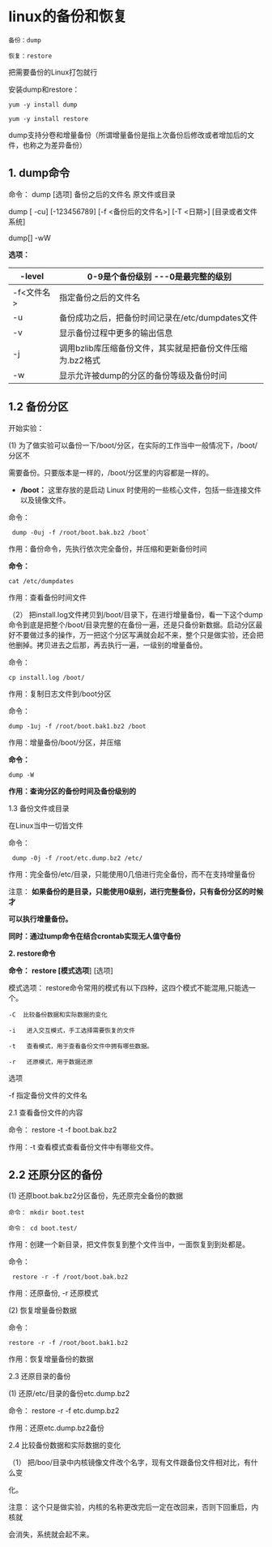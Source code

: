 # linux的备份和恢复

```
备份：dump

恢复：restore
```

把需要备份的Linux打包就行

安装dump和restore：

```
yum -y install dump

yum -y install restore
```

dump支持分卷和增量备份（所谓增量备份是指上次备份后修改或者增加后的文件，也称之为差异备份）



## **1. dump命令**

 

命令： dump [选项] 备份之后的文件名 原文件或目录

dump [ -cu] [-123456789] [-f <备份后的文件名>] [-T <日期>] [目录或者文件系统]

dump[] -wW

 

**选项：**

| -level     | 0-9是个备份级别 ---0是最完整的级别                        |
| ---------- | --------------------------------------------------------- |
| -f<文件名> | 指定备份之后的文件名                                      |
| -u         | 备份成功之后，把备份时间记录在/etc/dumpdates文件          |
| -v         | 显示备份过程中更多的输出信息                              |
| -j         | 调用bzlib库压缩备份文件，其实就是把备份文件压缩为.bz2格式 |
| -w         | 显示允许被dump的分区的备份等级及备份时间                  |

 

## 1.2 备份分区

开始实验：

(1) 为了做实验可以备份一下/boot/分区，在实际的工作当中一般情况下，/boot/分区不

需要备份。只要版本是一样的，/boot/分区里的内容都是一样的。

- **/boot：**
       这里存放的是启动 Linux 时使用的一些核心文件，包括一些连接文件以及镜像文件。

命令：

```
 dump -0uj -f /root/boot.bak.bz2 /boot`
```

作用：备份命令，先执行依次完全备份，并压缩和更新备份时间



**命令：** 

```
cat /etc/dumpdates
```

作用：查看备份时间文件

 

 

（2） 把install.log文件拷贝到/boot/目录下，在进行增量备份，看一下这个dump命令到底是把整个/boot/目录完整的在备份一遍，还是只备份新数据。启动分区最好不要做过多的操作，万一把这个分区写满就会起不来，整个只是做实验，还会把他删掉。拷贝进去之后那，再去执行一遍，一级别的增量备份。

命令： 

```
cp install.log /boot/
```

作用：复制日志文件到/boot分区

命令： 

```
dump -1uj -f /root/boot.bak1.bz2 /boot
```

作用：增量备份/boot/分区，并压缩



**命令：** 

```
dump -W
```

**作用：查询分区的备份时间及备份级别的**



1.3 备份文件或目录

在Linux当中一切皆文件

 

命令：

```
 dump -0j -f /root/etc.dump.bz2 /etc/
```

作用：完全备份/etc/目录，只能使用0几倍进行完全备份，而不在支持增量备份

 

注意： **如果备份的是目录，只能使用0级别，进行完整备份，只有备份分区的时候才**

**可以执行增量备份。**

**同时：通过tump命令在结合crontab实现无人值守备份**



**2. restore命令**

**命令：** **restore [模式选项**] [选项]

 

模式选项： restore命令常用的模式有以下四种，这四个模式不能混用,只能选一个。

```
-C  比较备份数据和实际数据的变化

-i   进入交互模式，手工选择需要恢复的文件

-t   查看模式，用于查看备份文件中拥有哪些数据。

-r   还原模式，用于数据还原
```

 

选项

-f   指定备份文件的文件名



2.1 查看备份文件的内容

命令： restore -t -f boot.bak.bz2

作用：-t  查看模式查看备份文件中有哪些文件。

 

## 2.2 还原分区的备份

(1) 还原boot.bak.bz2分区备份，先还原完全备份的数据

 

```
命令： mkdir boot.test

命令： cd boot.test/
```

作用：创建一个新目录，把文件恢复到整个文件当中，一面恢复到到处都是。

命令：

```
 restore -r -f /root/boot.bak.bz2
```

作用：还原备份, -r  还原模式

 

(2) 恢复增量备份数据

命令： 

```
restore -r -f /root/boot.bak1.bz2
```

作用：恢复增量备份的数据



2.3 还原目录的备份

(1) 还原/etc/目录的备份etc.dump.bz2

命令： restore -r -f etc.dump.bz2

作用：还原etc.dump.bz2备份

 

2.4 比较备份数据和实际数据的变化

（1） 把/boo/目录中内核镜像文件改个名字，现有文件跟备份文件相对比，有什么变

化。

注意： 这个只是做实验，内核的名称更改完后一定在改回来，否则下回重启，内核就

会消失，系统就会起不来。

 

 

 